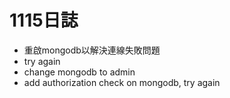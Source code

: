 # 1115日誌
* 重啟mongodb以解決連線失敗問題
* try again
* change mongodb to admin 
* add authorization check on mongodb, try again